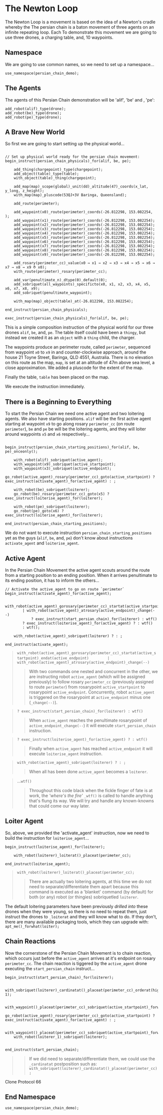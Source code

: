 # The Newton Loop

The Newton Loop is a movement is based on the idea of a Newton's cradle whereby the 
The persian chain is a baton movement of three agents on an infinite repeating loop.  Each   To demonstrate this movement we are going to use three drones, a charging table, and, 10 waypoints.

## Namespace

We are going to use common names, so we need to set up a namespace...

```Diego
use_namespace(persian_chain_demo);
```

## The Agents

The agents of this Persian Chain demonstration will be 'alif', 'be' and , 'pe':

```Diego
add_robot(alif)_type(drone);
add_robot(be)_type(drone);
add_robot(pe)_type(drone);
```

## A Brave New World

So first we are going to start setting up the physical world...

```Deigo

// Set up physical world ready for the persian chain movement:
begin_instruct(persian_chain_physicals)_for(alif, be, pe);

    add_thing(chargepoint)_type(chargepoint);
    add_object(table)_type(table);
    with_object(table)_thing(chargepoint);

    add_map(map)_scope(global)_unit(dd)_altitude(47)_coords(x_lat, y_long, z_height);
    with_map(map)_pluscode(53QJ+3V Baringa, Queensland);

    add_route(perimeter);
    
    add_waypoint(x0)_route(perimeter)_coords(-26.812298, 153.082254, );
    add_waypoint(x1)_route(perimeter)_coords(-26.812298, 153.082254);
    add_waypoint(x2)_route(perimeter)_coords(-26.812298, 153.082254);
    add_waypoint(x3)_route(perimeter)_coords(-26.812298, 153.082254);
    add_waypoint(x4)_route(perimeter)_coords(-26.812298, 153.082254);
    add_waypoint(x5)_route(perimeter)_coords(-26.812298, 153.082254);
    add_waypoint(x6)_route(perimeter)_coords(-26.812298, 153.082254);
    add_waypoint(x7)_route(perimeter)_coords(-26.812298, 153.082254);
    add_waypoint(x8)_route(perimeter)_coords(-26.812298, 153.082254);
    add_waypoint(x9)_route(perimeter)_coords(-26.812298, 153.082254);
    
    add_rosary(perimeter_cc)_value(x0 → x1 → x2 → x3 → x4 → x5 → x6 → x7 → x8 → x9 ⥀ x0);
    with_route(perimeter)_rosary(perimeter_cc);

    add_var(penultimate_n)_dtype(0)_default(0);
    add_sobriquet(all_waypoints)_specificto(x0, x1, x2, x3, x4, x5, x6, x7, x8, x9);
    add_sobriquet(penultimate_waypoint);

    with_map(map)_object(table)_at(-26.812298, 153.082254);

end_instruct(persian_chain_physicals);

exec_instruct(persian_chain_physicals)_for(alif, be, pe);
```

This is a simple composition instruction of the physical world for our three drones `alif`, `be`, and, `pe`. The table itself could have been a `thingy`, but instead we created it as an `object` with a `thing` child, the charger.

The waypoints produce an perimeter route, called `perimeter`, sequenced from waypoint `x0` to `x9` in and counter-clockwise approach, around the house 21 Toyne Street, Baringa, QLD 4551, Australia.  There is no elevation on this route as the map, `map`, is set at an altitude of 47m above sea level, a close approximation. We added a pluscode for the extent of the map.

Finally the table, `table` has been placed on the map.

We execute the instruction immediately.

## There is a Beginning to Everything

To start the Persian Chain we need one active agent and two loitering agents. We also have starting positions. `alif` will be the first active agent starting at waypoint `x9` to go along rosary `perimeter_cc` (on route `perimeter`), `be` and `pe` be will be the loitering agents, and they will loiter around waypoints `x5` and `x6` respectively...

```Diego

begin_instruct(persian_chain_starting_positions)_for(alif, be, pe)_onceonly();

    with_robot(alif)_sobriquet(active_agent);
    with_waypoint(x9)_sobriquet(active_startpoint);
    with_waypoint(x3)_sobriquet(active_endpoint);
    go_robot(active_agent)_rosary(perimeter_cc)_goto(active_startpoint) ? exec_instruct(activate_agent)_for(active_agent) : ;

    with_robot(be)_sobriquet(loiterer);
    go_robot(be)_rosary(perimeter_cc)_goto(x5) ? exec_instruct(loiterise_agent)_for(loiterer);

    with_robot(pe)_sobriquet(loiterer);
    go_robot(pe)_goto(x6) ? exec_instruct(loiterise_agent)_for(loiterer);
    
end_instruct(persian_chain_starting_positions);
```

We do not want to execute instruction `persian_chain_starting_positions` yet as the guys (`alif`, `be`, and, `pe`) don't know about instructions `activate_agent` and `loiterise_agent`.

## Active Agent

In the Persian Chain Movement the active agent scouts around the route from a starting position to an ending position. When it arrives penultimate to its ending position, it has to inform the others...

```Diego
// Activate the active_agent to go on route `perimeter`
begin_instruct(activate_agent)_for(active_agent);

    with_robot(active_agent)_gorosary(perimeter_cc)_startat(active_startpoint)_endat(active_endpoint)
        | with_robot(active_agent)_atrosary(active_endpoint)_change(--)
            ? exec_instruct(start_persian_chain)_for(loiterer) : wtf()
        ? exec_instruct(loiterise_agent)_for(active_agent) ? : wtf()
        : wtf();

    with_robot(active_agent)_sobriquet(loiterer) ? : ;
 
end_instruct(activate_agent);
```
> `with_robot(active_agent)_gorosary(perimeter_cc)_startat(active_startpoint)_endat(active_endpoint)`
> `        | with_robot(active_agent)_atrosary(active_endpoint)_change(--)`
>> With two commands one nested and concurrent in the other, we are instructing robot `active_agent` (which will be assigned previously) to follow rosary `perimeter_cc` (previously assigned to route `perimeter`) from rosarypoint `active_startpoint` to rosarypoint `active_endpoint`. Concurrently, robot `active_agent` is triggered on the rosarypoint at `active_endpoint` minus one (`_change(--)`).

> `? exec_instruct(start_persian_chain)_for(loiterer) : wtf()`
>> When `active_agent` reaches the penultimate rosarypoint of `active_endpoint_change(--`) it will execute `start_persian_chain` instruction.

> `? exec_instruct(loiterise_agent)_for(active_agent) ? : wtf()`
>> Finally when `active_agent` has reached `active_endpoint` it will execute `loiterise_agent` instruction.

> `with_robot(active_agent)_sobriquet(loiterer) ? : ;`
>> When all has been done `active_agent` becomes a `loiterer`.

> ...`wtf()`
>> Throughout this code black when the fickle finger of fate is at work, the *'where's the fire'* `_wtf()` is called to handle anything that's flung its way.  We will try and handle any known-knowns that could come our way later.

## Loiter Agent

So, above, we provided the 'activate_agent' instruction, now we need to build the instruction for `loiterise_agent`...

```Diego
begin_instruct(loiterise_agent)_for(loiterer);

    with_robot(loiterer)_loiterat()_placeat(perimeter_cc);

end_instruct(loiterise_agent);
```
> `with_robot(loiterer)_loiterat()_placeat(perimeter_cc);`
>> There are actually two loitering agents, at this time we do not need to separate/differentiate them apart because this command is executed as a 'blanket' command (by default) for both (or any) robot (or thingies) sobriquetled `loiterer`.

The default loitering parameters have been previously _drilled into_ these drones when they were young, so there is no need to repeat them, just instruct the drones to `_loiterat` and they will know what to do.  If they don't, there are many available packaging tools, which they can upgrade with: `apt_me()_forwhat(loiter);`

## Chain Reactions

Now the cornerstone of the Persian Chain Movement is to chain reaction, which occurs just before the `active_agent` arrives at it's endpoint on rosary `perimeter_cc`.  The chain reaction is tiggered by the `active_agent` drone executing the `start_persian_chain` instruct...

```Diego
begin_instruct(start_persian_chain)_for(loiterer);

    with_sobriquet(loiterer)_cardinatat()_placeat(perimeter_cc)_orderat(highest, 1);

    with_waypoint()_placeat(perimeter_cc)_sobriquet(active_startpoint)_forwho(loiterer_1);
    go_robot(active_agent)_rosary(perimeter_cc)_goto(active_startpoint) ? exec_instruct(activate_agent)_for(active_agent) : ;

    with_waypoint()_placeat(perimeter_cc)_sobriquet(active_startpoint)_forwho(loiterer_2);
    with_robot(loiterer_1)_sobriquet(loiterer);


end_instruct(start_persian_chain);
```

>> If we did need to separate/differentiate them, we could use the `_cardinatat` postposition such as: `with_sobriquet(loiterer)_cardinatat()_placeat(perimeter_cc);`
    
Clone Protocol 66


## End Namespace

```Diego
use_namespace(persian_chain_demo);
```